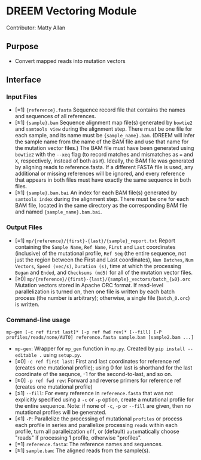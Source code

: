 # DREEM Vectoring Module
Contributor: Matty Allan

## Purpose
- Convert mapped reads into mutation vectors


## Interface

### Input Files
- [=1] ```{reference}.fasta``` Sequence record file that contains the names and sequences of all references.
- [≥1] ```{sample}.bam``` Sequence alignment map file(s) generated by ```bowtie2``` and ```samtools view``` during the alignment step. There must be one file for each sample, and its name must be ```{sample_name}.bam```. (DREEM will infer the sample name from the name of the BAM file and use that name for the mutation vector files.) The BAM file must have been generated using ```bowtie2``` with the ```--xeq``` flag (to record matches and mismatches as ```=``` and ```X```, respectively, instead of both as ```M```). Ideally, the BAM file was generated by aligning reads to reference.fasta. If a different FASTA file is used, any additional or missing references will be ignored, and every reference that appears in both files must have exactly the same sequence in both files.
- [≥1] ```{sample}.bam.bai``` An index for each BAM file(s) generated by ```samtools index``` during the alignment step. There must be one for each BAM file, located in the same directory as the corresponding BAM file and named ```{sample_name}.bam.bai```.

### Output Files
- [=1] ```mp/{reference}/{first}-{last}/{sample}_report.txt``` Report containing the ```Sample Name```, ```Ref Name```, ```First``` and ```Last``` coordinates (inclusive) of the mutational profile, ```Ref Seq``` (the entire sequence, not just the region between the First and Last coordinates), ```Num Batches```, ```Num Vectors```, ```Speed (vec/s)```, ```Duration (s)```, time at which the processing ```Began``` and ```Ended```, and ```Checksums (md5)``` for all of the mutation vector files.
- [≥0] ```mp/{reference}/{first}-{last}/{sample}_vectors/batch_{≥0}.orc``` Mutation vectors stored in Apache ORC format. If read-level parallelization is turned on, then one file is written by each batch process (the number is arbitrary); otherwise, a single file (```batch_0.orc```) is written.

### Command-line usage
```mp-gen [-c ref first last]* [-p ref fwd rev]* [--fill] [-P profiles/reads/none/AUTO] reference.fasta sample.bam [sample2.bam ...]```
- ```mp-gen```: Wrapper for ```mp_gen``` function in ```mp.py```. Created by ```pip install --editable .``` using ```setup.py```.
- [≥0] ```-c ref first last```: First and last coordinates for reference ref (creates one mutational profile); using 0 for last is shorthand for the last coordinate of the sequnce, -1 for the second-to-last, and so on.
- [≥0] ```-p ref fwd rev```: Forward and reverse primers for reference ref (creates one mutational profile)
- [≤1] ```--fill```: For every reference in ```reference.fasta``` that was not explicitly specified using a ```-c``` or ```-p``` option, create a mutational profile for the entire sequence. Note: if none of ```-c```, ```-p``` or ```--fill``` are given, then no mutational profiles will be generated.
- [≤1] ```-P```: Parallelize the processing of mutational ```profiles``` or process each profile in series and parallelize processing ```reads``` within each profile, turn all paralleization ```off```, or (default) ```auto```matically choose "reads" if processing 1 profile, otherwise "profiles".
- [=1] ```reference.fasta```: The reference names and sequences.
- [≥1] ```sample.bam```: The aligned reads from the sample(s).
